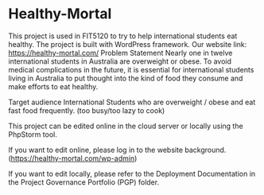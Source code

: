 # Healthy-Mortal
This project is used in FIT5120 to try to help international students eat healthy.
The project is built with WordPress framework.
Our website link: https://healthy-mortal.com/
Problem Statement
Nearly one in twelve international students in Australia are overweight or obese. To avoid medical complications in the future, it is essential for international students living in Australia to put thought into the kind of food they consume and make efforts to eat healthy.

Target audience
International Students who are overweight / obese and eat fast food frequently. (too busy/too lazy to  cook) 

This project can be edited online in the cloud server or locally using the PhpStorm tool.

If you want to edit online, please log in to the website background. (https://healthy-mortal.com/wp-admin)

If you want to edit locally, please refer to the Deployment Documentation in the Project Governance Portfolio (PGP) folder.
